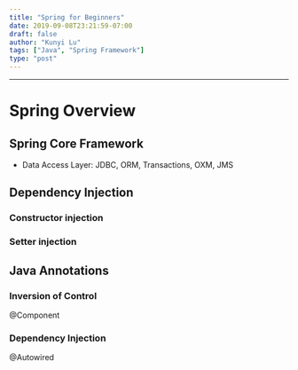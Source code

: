 ```yaml
---
title: "Spring for Beginners"
date: 2019-09-08T23:21:59-07:00
draft: false
author: "Kunyi Lu"
tags: ["Java", "Spring Framework"]
type: "post"
---
```


- - - 
# Spring Overview
## Spring Core Framework 
* Data Access Layer: JDBC, ORM, Transactions, OXM, JMS


## Dependency Injection
### Constructor injection
### Setter injection 

## Java Annotations
### Inversion of Control
@Component
### Dependency Injection
@Autowired